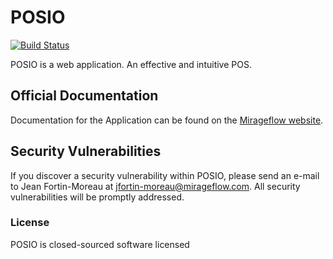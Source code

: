 # POSIO

[![Build Status](https://travis-ci.com/Eloverflow/POS.svg?token=PFygioyDgzxMpNS55Zz4)](https://travis-ci.com/Eloverflow/POS)

POSIO is a web application. An effective and intuitive POS.

## Official Documentation

Documentation for the Application can be found on the [Mirageflow website](http://mirageflow.com).

## Security Vulnerabilities

If you discover a security vulnerability within POSIO, please send an e-mail to Jean Fortin-Moreau at jfortin-moreau@mirageflow.com. All security vulnerabilities will be promptly addressed.

### License

POSIO is closed-sourced software licensed